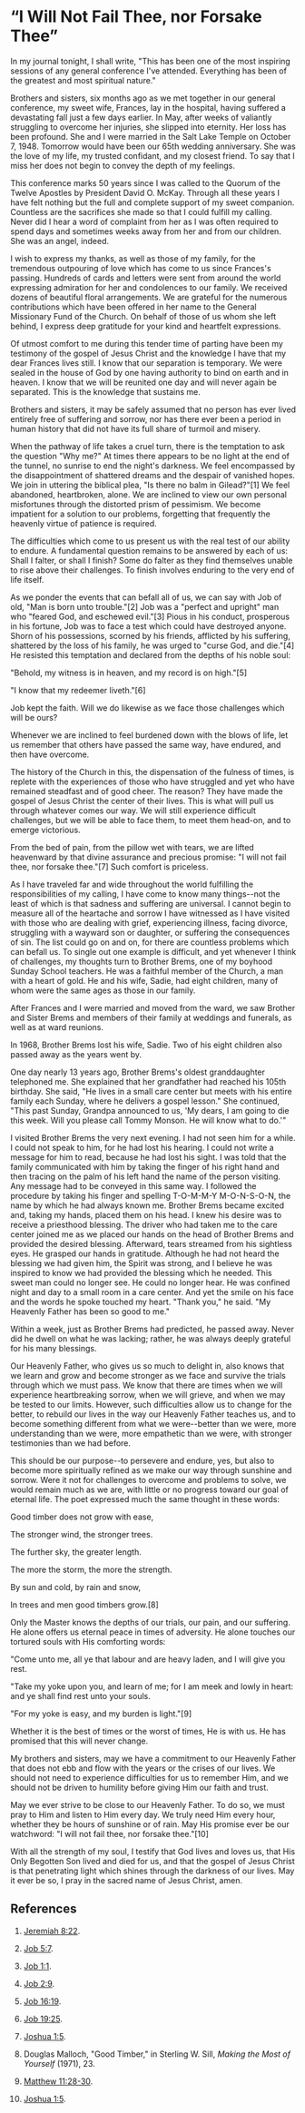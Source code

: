 # “I Will Not Fail Thee, nor Forsake Thee”

In my journal tonight, I shall write, "This has been one of the most inspiring
sessions of any general conference I've attended. Everything has been of the
greatest and most spiritual nature."

Brothers and sisters, six months ago as we met together in our general
conference, my sweet wife, Frances, lay in the hospital, having suffered a
devastating fall just a few days earlier. In May, after weeks of valiantly
struggling to overcome her injuries, she slipped into eternity. Her loss has
been profound. She and I were married in the Salt Lake Temple on October 7,
1948. Tomorrow would have been our 65th wedding anniversary. She was the love
of my life, my trusted confidant, and my closest friend. To say that I miss
her does not begin to convey the depth of my feelings.

This conference marks 50 years since I was called to the Quorum of the Twelve
Apostles by President David O. McKay. Through all these years I have felt
nothing but the full and complete support of my sweet companion. Countless are
the sacrifices she made so that I could fulfill my calling. Never did I hear a
word of complaint from her as I was often required to spend days and sometimes
weeks away from her and from our children. She was an angel, indeed.

I wish to express my thanks, as well as those of my family, for the tremendous
outpouring of love which has come to us since Frances's passing. Hundreds of
cards and letters were sent from around the world expressing admiration for
her and condolences to our family. We received dozens of beautiful floral
arrangements. We are grateful for the numerous contributions which have been
offered in her name to the General Missionary Fund of the Church. On behalf of
those of us whom she left behind, I express deep gratitude for your kind and
heartfelt expressions.

Of utmost comfort to me during this tender time of parting have been my
testimony of the gospel of Jesus Christ and the knowledge I have that my dear
Frances lives still. I know that our separation is temporary. We were sealed
in the house of God by one having authority to bind on earth and in heaven. I
know that we will be reunited one day and will never again be separated. This
is the knowledge that sustains me.

Brothers and sisters, it may be safely assumed that no person has ever lived
entirely free of suffering and sorrow, nor has there ever been a period in
human history that did not have its full share of turmoil and misery.

When the pathway of life takes a cruel turn, there is the temptation to ask
the question "Why me?" At times there appears to be no light at the end of the
tunnel, no sunrise to end the night's darkness. We feel encompassed by the
disappointment of shattered dreams and the despair of vanished hopes. We join
in uttering the biblical plea, "Is there no balm in Gilead?"[1] We feel
abandoned, heartbroken, alone. We are inclined to view our own personal
misfortunes through the distorted prism of pessimism. We become impatient for
a solution to our problems, forgetting that frequently the heavenly virtue of
patience is required.

The difficulties which come to us present us with the real test of our ability
to endure. A fundamental question remains to be answered by each of us: Shall
I falter, or shall I finish? Some do falter as they find themselves unable to
rise above their challenges. To finish involves enduring to the very end of
life itself.

As we ponder the events that can befall all of us, we can say with Job of old,
"Man is born unto trouble."[2] Job was a "perfect and upright" man who "feared
God, and eschewed evil."[3] Pious in his conduct, prosperous in his fortune,
Job was to face a test which could have destroyed anyone. Shorn of his
possessions, scorned by his friends, afflicted by his suffering, shattered by
the loss of his family, he was urged to "curse God, and die."[4] He resisted
this temptation and declared from the depths of his noble soul:

"Behold, my witness is in heaven, and my record is on high."[5]

"I know that my redeemer liveth."[6]

Job kept the faith. Will we do likewise as we face those challenges which will
be ours?

Whenever we are inclined to feel burdened down with the blows of life, let us
remember that others have passed the same way, have endured, and then have
overcome.

The history of the Church in this, the dispensation of the fulness of times,
is replete with the experiences of those who have struggled and yet who have
remained steadfast and of good cheer. The reason? They have made the gospel of
Jesus Christ the center of their lives. This is what will pull us through
whatever comes our way. We will still experience difficult challenges, but we
will be able to face them, to meet them head-on, and to emerge victorious.

From the bed of pain, from the pillow wet with tears, we are lifted heavenward
by that divine assurance and precious promise: "I will not fail thee, nor
forsake thee."[7] Such comfort is priceless.

As I have traveled far and wide throughout the world fulfilling the
responsibilities of my calling, I have come to know many things--not the least
of which is that sadness and suffering are universal. I cannot begin to
measure all of the heartache and sorrow I have witnessed as I have visited
with those who are dealing with grief, experiencing illness, facing divorce,
struggling with a wayward son or daughter, or suffering the consequences of
sin. The list could go on and on, for there are countless problems which can
befall us. To single out one example is difficult, and yet whenever I think of
challenges, my thoughts turn to Brother Brems, one of my boyhood Sunday School
teachers. He was a faithful member of the Church, a man with a heart of gold.
He and his wife, Sadie, had eight children, many of whom were the same ages as
those in our family.

After Frances and I were married and moved from the ward, we saw Brother and
Sister Brems and members of their family at weddings and funerals, as well as
at ward reunions.

In 1968, Brother Brems lost his wife, Sadie. Two of his eight children also
passed away as the years went by.

One day nearly 13 years ago, Brother Brems's oldest granddaughter telephoned
me. She explained that her grandfather had reached his 105th birthday. She
said, "He lives in a small care center but meets with his entire family each
Sunday, where he delivers a gospel lesson." She continued, "This past Sunday,
Grandpa announced to us, 'My dears, I am going to die this week. Will you
please call Tommy Monson. He will know what to do.'"

I visited Brother Brems the very next evening. I had not seen him for a while.
I could not speak to him, for he had lost his hearing. I could not write a
message for him to read, because he had lost his sight. I was told that the
family communicated with him by taking the finger of his right hand and then
tracing on the palm of his left hand the name of the person visiting. Any
message had to be conveyed in this same way. I followed the procedure by
taking his finger and spelling T-O-M-M-Y M-O-N-S-O-N, the name by which he had
always known me. Brother Brems became excited and, taking my hands, placed
them on his head. I knew his desire was to receive a priesthood blessing. The
driver who had taken me to the care center joined me as we placed our hands on
the head of Brother Brems and provided the desired blessing. Afterward, tears
streamed from his sightless eyes. He grasped our hands in gratitude. Although
he had not heard the blessing we had given him, the Spirit was strong, and I
believe he was inspired to know we had provided the blessing which he needed.
This sweet man could no longer see. He could no longer hear. He was confined
night and day to a small room in a care center. And yet the smile on his face
and the words he spoke touched my heart. "Thank you," he said. "My Heavenly
Father has been so good to me."

Within a week, just as Brother Brems had predicted, he passed away. Never did
he dwell on what he was lacking; rather, he was always deeply grateful for his
many blessings.

Our Heavenly Father, who gives us so much to delight in, also knows that we
learn and grow and become stronger as we face and survive the trials through
which we must pass. We know that there are times when we will experience
heartbreaking sorrow, when we will grieve, and when we may be tested to our
limits. However, such difficulties allow us to change for the better, to
rebuild our lives in the way our Heavenly Father teaches us, and to become
something different from what we were--better than we were, more understanding
than we were, more empathetic than we were, with stronger testimonies than we
had before.

This should be our purpose--to persevere and endure, yes, but also to become
more spiritually refined as we make our way through sunshine and sorrow. Were
it not for challenges to overcome and problems to solve, we would remain much
as we are, with little or no progress toward our goal of eternal life. The
poet expressed much the same thought in these words:

Good timber does not grow with ease,

The stronger wind, the stronger trees.

The further sky, the greater length.

The more the storm, the more the strength.

By sun and cold, by rain and snow,

In trees and men good timbers grow.[8]

Only the Master knows the depths of our trials, our pain, and our suffering.
He alone offers us eternal peace in times of adversity. He alone touches our
tortured souls with His comforting words:

"Come unto me, all ye that labour and are heavy laden, and I will give you
rest.

"Take my yoke upon you, and learn of me; for I am meek and lowly in heart: and
ye shall find rest unto your souls.

"For my yoke is easy, and my burden is light."[9]

Whether it is the best of times or the worst of times, He is with us. He has
promised that this will never change.

My brothers and sisters, may we have a commitment to our Heavenly Father that
does not ebb and flow with the years or the crises of our lives. We should not
need to experience difficulties for us to remember Him, and we should not be
driven to humility before giving Him our faith and trust.

May we ever strive to be close to our Heavenly Father. To do so, we must pray
to Him and listen to Him every day. We truly need Him every hour, whether they
be hours of sunshine or of rain. May His promise ever be our watchword: "I
will not fail thee, nor forsake thee."[10]

With all the strength of my soul, I testify that God lives and loves us, that
His Only Begotten Son lived and died for us, and that the gospel of Jesus
Christ is that penetrating light which shines through the darkness of our
lives. May it ever be so, I pray in the sacred name of Jesus Christ, amen.

## References

  1. [Jeremiah 8:22](https://www.lds.org/scriptures/ot/jer/8.22?lang=eng#21).

  2. [Job 5:7](https://www.lds.org/scriptures/ot/job/5.7?lang=eng#6).

  3. [Job 1:1](https://www.lds.org/scriptures/ot/job/1.1?lang=eng#0).

  4. [Job 2:9](https://www.lds.org/scriptures/ot/job/2.9?lang=eng#8).

  5. [Job 16:19](https://www.lds.org/scriptures/ot/job/16.19?lang=eng#18).

  6. [Job 19:25](https://www.lds.org/scriptures/ot/job/19.25?lang=eng#24).

  7. [Joshua 1:5](https://www.lds.org/scriptures/ot/josh/1.5?lang=eng#4).

  8. Douglas Malloch, "Good Timber," in Sterling W. Sill, _Making the Most of Yourself_ (1971), 23.

  9. [Matthew 11:28-30](https://www.lds.org/scriptures/nt/matt/11.28-30?lang=eng#27).

  10. [Joshua 1:5](https://www.lds.org/scriptures/ot/josh/1.5?lang=eng#4).


